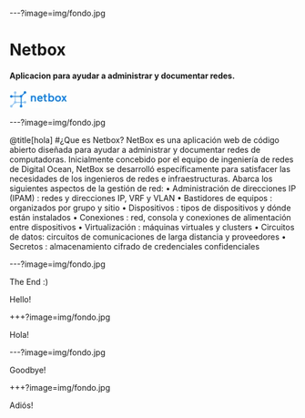 ---?image=img/fondo.jpg

# Netbox


#### Aplicacion para ayudar a administrar y documentar redes.

![Logo](logo.jpg)

---?image=img/fondo.jpg

@title[hola]
#¿Que es Netbox?
NetBox es una aplicación web de código abierto diseñada para ayudar a administrar y documentar redes de computadoras. Inicialmente concebido por el equipo de ingeniería de redes de Digital Ocean, NetBox se desarrolló específicamente para satisfacer las necesidades de los ingenieros de redes e infraestructuras. Abarca los siguientes aspectos de la gestión de red:
•	Administración de direcciones IP (IPAM) : redes y direcciones IP, VRF y VLAN
•	Bastidores de equipos : organizados por grupo y sitio
•	Dispositivos : tipos de dispositivos y dónde están instalados
•	Conexiones : red, consola y conexiones de alimentación entre dispositivos
•	Virtualización : máquinas virtuales y clusters
•	Circuitos de datos: circuitos de comunicaciones de larga distancia y proveedores
•	Secretos : almacenamiento cifrado de credenciales confidenciales



---?image=img/fondo.jpg

The End :)

Hello!

+++?image=img/fondo.jpg

Hola!

---?image=img/fondo.jpg

Goodbye!

+++?image=img/fondo.jpg

Adiós!
